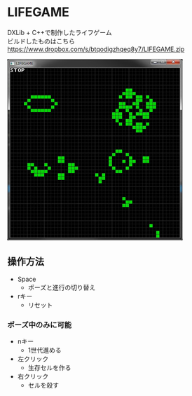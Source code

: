 # LIFEGAME
DXLib + C++で制作したライフゲーム  
ビルドしたものはこちら  
https://www.dropbox.com/s/btqodigzhqeq8y7/LIFEGAME.zip  

![](ss.JPG)

## 操作方法
* Space
    * ポーズと進行の切り替え
* rキー
    * リセット

### ポーズ中のみに可能
* nキー
    * 1世代進める
* 左クリック
    * 生存セルを作る
* 右クリック
    * セルを殺す

